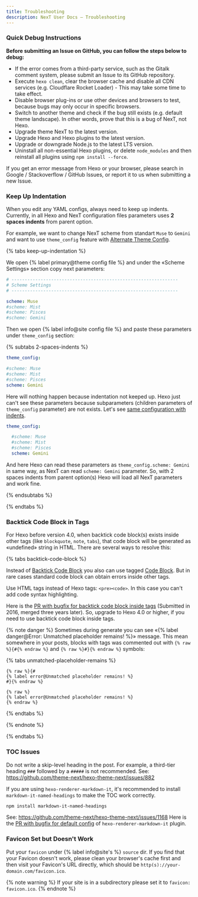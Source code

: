 ```yaml
---
title: Troubleshooting
description: NexT User Docs – Troubleshooting
---
```


### Quick Debug Instructions

**Before submitting an Issue on GitHub, you can follow the steps below to debug:**

* If the error comes from a third-party service, such as the Gitalk comment system, please submit an Issue to its GitHub repository.
* Execute `hexo clean`, clear the browser cache and disable all CDN services (e.g. Cloudflare Rocket Loader) - This may take some time to take effect.
* Disable browser plug-ins or use other devices and browsers to test, because bugs may only occur in specific browsers.
* Switch to another theme and check if the bug still exists (e.g. default theme landscape). In other words, prove that this is a bug of NexT, not Hexo.
* Upgrade theme NexT to the latest version.
* Upgrade Hexo and Hexo plugins to the latest version.
* Upgrade or downgrade Node.js to the latest LTS version.
* Uninstall all non-essential Hexo plugins, or delete `node_modules` and then reinstall all plugins using `npm install --force`.

If you get an error message from Hexo or your browser, please search in Google / Stackoverflow / GitHub Issues, or report it to us when submitting a new Issue.

### Keep Up Indentation

When you edit any YAML configs, always need to keep up indents.
Currently, in all Hexo and NexT configuration files parameters uses **2 spaces indents** from parent option.

For example, we want to change NexT scheme from standart `Muse` to `Gemini` and want to use `theme_config` feature with [Alternate Theme Config](/docs/getting-started/configuration.html#theme-config).

{% tabs keep-up-indentation %}
<!-- tab NexT Config → -->
We open {% label primary@theme config file %} and under the «Scheme Settings» section copy next parameters:

```yml next/_config.yml
# ---------------------------------------------------------------
# Scheme Settings
# ---------------------------------------------------------------

scheme: Muse
#scheme: Mist
#scheme: Pisces
#scheme: Gemini
```
<!-- endtab -->

<!-- tab Hexo Config -->
Then we open {% label info@site config file %} and paste these parameters under `theme_config` section:

{% subtabs 2-spaces-indents %}
<!-- tab {% label danger@Nothing Happen %}-->
```yml hexo/_config.yml
theme_config:

#scheme: Muse
#scheme: Mist
#scheme: Pisces
scheme: Gemini
```

Here will nothing happen because indentation not keeped up. Hexo just can't see these parameters because subparameters (children parameters of `theme_config` parameter) are not exists. Let's see [same configuration with indents](#2-spaces-indents-2).
<!-- endtab -->

<!-- tab {% label success@Working Normally %}-->
```yml hexo/_config.yml
theme_config:

  #scheme: Muse
  #scheme: Mist
  #scheme: Pisces
  scheme: Gemini
```

And here Hexo can read these parameters as `theme_config.scheme: Gemini` in same way, as NexT can read `scheme: Gemini` parameter. So, with 2 spaces indents from parent option(s) Hexo will load all NexT parameters and work fine.
<!-- endtab -->
{% endsubtabs %}

<!-- endtab -->
{% endtabs %}

### Backtick Code Block in Tags

For Hexo before version 4.0, when backtick code block(s) exists inside other tags (like `blockquote`, `note`, `tabs`), that code block will be generated as «undefined» string in HTML. There are several ways to resolve this:

{% tabs backtick-code-block %}
<!-- tab {% label success@Tagged Code Block %} -->
Instead of [Backtick Code Block](https://hexo.io/docs/tag-plugins#Backtick-Code-Block) you also can use tagged [Code Block](https://hexo.io/docs/tag-plugins#Code-Block).
But in rare cases standard code block can obtain errors inside other tags.
<!-- endtab -->

<!-- tab HTML tags -->
Use HTML tags instead of Hexo tags: `<pre><code>`.
In this case you can't add code syntax highlighting.
<!-- endtab -->

<!-- tab Bugfix for Backtick -->
Here is the [PR with bugfix for backtick code block inside tags](https://github.com/hexojs/hexo/pull/2321) (Submitted in 2016, merged three years later).
So, upgrade to Hexo 4.0 or higher, if you need to use backtick code block inside tags.

{% note danger %}
Sometimes during generate you can see «{% label danger@Error: Unmatched placeholder remains! %}» message.
This mean somewhere in your posts, blocks with tags was commented out with `{% raw %}{#{% endraw %}` and `{% raw %}#}{% endraw %}` symbols:

{% tabs unmatched-placeholder-remains %}
<!-- tab {% label danger@Error %} -->
```
{% raw %}{#
{% label error@Unmatched placeholder remains! %}
#}{% endraw %}
```
<!-- endtab -->

<!-- tab {% label success@Success %} -->
```
{% raw %}
{% label error@Unmatched placeholder remains! %}
{% endraw %}
```
<!-- endtab -->
{% endtabs %}

{% endnote %}
<!-- endtab -->
{% endtabs %}

### TOC Issues

Do not write a skip-level heading in the post. For example, a third-tier heading `###` followed by a `#####` is not recommended.
See: https://github.com/theme-next/hexo-theme-next/issues/882

If you are using `hexo-renderer-markdown-it`, it's recommended to install `markdown-it-named-headings` to make the TOC work correctly.
```bash
npm install markdown-it-named-headings
```
See: https://github.com/theme-next/hexo-theme-next/issues/1168
Here is the [PR with bugfix for default config](https://github.com/hexojs/hexo-renderer-markdown-it/pull/90) of `hexo-renderer-markdown-it` plugin.

### Favicon Set but Doesn't Work

Put your `favicon` under {% label info@site's %} `source` dir. If you find that your Favicon doesn't work, please clean your browser's cache first and then visit your Favicon's URL directly, which should be `http(s)://your-domain.com/favicon.ico`.

{% note warning %}
If your site is in a subdirectory please set it to `favicon: favicon.ico`.
{% endnote %}

